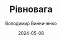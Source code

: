 ---
layout: default
modal-id: 40
date: 2024-05-08
title: Рівновага
author: Володимир Винниченко
author_label: Автор
img: rivnovaga-volodymyr-vynnychenko.jpg
project-date: 1924, 1928, 1924
category: Роман, Украінська класика
description: "Хочете побувати в Парижі початку ХХ століття? Поглянути на місто очима письменника — модерніста й провокатора? Любите мистецькі роздуми і водночас легке читання? Роман «Рівновага» і оповідання «Тайна» Володимира Винниченка — про життя і смерть, кохання й ненависть, мистецтво і мораль. Про ризиковані експерименти, непрості стосунки й любовні трикутники. Про революціонерів і емігрантів, які жили, любили й гинули під небом Парижа і дахами Монмартру."
---